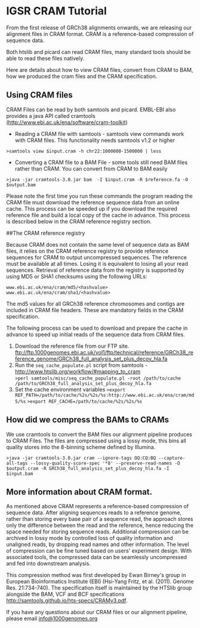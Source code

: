 # IGSR CRAM Tutorial

From the first release of GRCh38 alignments onwards, we are releasing our alignment files in CRAM format. CRAM is a reference-based compression of sequence data. 

Both htslib and picard can read CRAM files, many standard tools should be able to read these files natively. 

Here are details about how to view CRAM files, convert from CRAM to BAM, how we produced the cram files and the CRAM specification.

## Using CRAM files

CRAM Files can be read by both samtools and picard. EMBL-EBI also provides a java API called cramtools (http://www.ebi.ac.uk/ena/software/cram-toolkit)

- Reading a CRAM file with samtools - samtools view commands work with CRAM files. This functionality needs samtools v1.2 or higher

`>samtools view $input.cram -h chr22:1000000-1500000 | less`

- Converting a CRAM file to a BAM File - some tools still need BAM files rather than CRAM. You can convert from CRAM to BAM easily

`>java -jar cramtools-3.0.jar bam  -I $input.cram -R $reference.fa -O $output.bam`

Please note the first time you run these commands the program reading the CRAM file must download the reference sequence data from an online cache. This process can be speeded up if you download the required reference file and build a local copy of the cache in advance. This process is described below in the CRAM reference registry section.

##The CRAM reference registry

Because CRAM does not contain the same level of sequence data as BAM files, it relies on the CRAM reference registry to provide reference sequences for CRAM to output uncompressed sequences.  The reference must be available at all times. Losing it is equivalent to losing all your read sequences. Retrieval of reference data from the registry is supported by using MD5 or SHA1 checksums using the following URLs:

`www.ebi.ac.uk/ena/cram/md5/<hashvalue>`
`www.ebi.ac.uk/ena/cram/sha1/<hashvalue>`

The md5 values for all GRCh38 reference chromosomes and contigs are included in CRAM file headers. These are mandatory fields in the CRAM specification.  

The following process can be used to download and prepare the cache in advance to speed up initial reads of the sequence data from CRAM files. 

1. Download the reference file from our FTP site. ftp://ftp.1000genomes.ebi.ac.uk/vol1/ftp/technical/reference/GRCh38_reference_genome/GRCh38_full_analysis_set_plus_decoy_hla.fa
2. Run the `seq_cache_populate.pl` script from samtools - http://www.htslib.org/workflow/#mapping_to_cram  
`>perl samtools/misc/seq_cache_populate.pl -root /path/to/cache /path/to/GRCh38_full_analysis_set_plus_decoy_hla.fa`
3. Set the cache environment variables 
`>export REF_PATH=/path/to/cache/%2s/%2s/%s:http://www.ebi.ac.uk/ena/cram/md5/%s`
`>export REF_CACHE=/path/to/cache/%2s/%2s/%s`

## How did we compress the BAMs to CRAMs

We use cramtools to convert the BAM files our alignment pipeline produces to CRAM Files. The files are compressed using a lossy mode, this bins all quality stores into the 8-binning scheme defined by Illumina.

`>java -jar cramtools-3.0.jar cram --ignore-tags OQ:CQ:BQ --capture-all-tags --lossy-quality-score-spec '*8' --preserve-read-names -O $output.cram -R GRCh38_full_analysis_set_plus_decoy_hla.fa -I $input.bam`

## More information about CRAM format.

As mentioned above CRAM represents a reference-based compression of sequence data. After aligning sequences reads to a reference genome, rather than storing every base pair of a sequence read, the approach stores only the difference between the read and the reference, hence reducing the space needed for storing sequence reads.  Additional compression can be archived in lossy mode by controlled loss of quality information and unaligned reads, by dropping read names and other information. The level of compression can be fine tuned based on users' experiment design. With associated tools, the compressed data can be seamlessly uncompressed and fed into downstream analysis.

This compression method was first developed by Ewan Birney's group in European Bioinformatics Institute (EBI) (Hsi-Yang Fritz, et al. (2011). Genome Res. 21:734-740).  The specification itself is maintained by the HTSlib group alongside the BAM, VCF and BCF specifications http://samtools.github.io/hts-specs/CRAMv3.pdf.

If you have any questions about our CRAM files or our alignment pipeline, please email info@1000genomes.org

